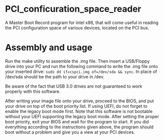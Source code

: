 # PCI_conficuration_space_reader
A Master Boot Record program for intel x86, that will come useful in reading the PCI configuration space of various devices, located on the PCI bus.

# Assembly and usage
Run the make utility to assemble the .img file. Then insert a USB/Floppy drive into your PC and run the following command to write the .img file onto your inserted drive: ```sudo dd if=cspci.img of=/dev/sda && sync```. In place of /dev/sda should be the path to your drive in /dev.

Be aware of the fact that USB 3.0 drives are not guaranteed to work properly with this software.

After writing your image file onto your drive, proceed to the BIOS, and put your drive on top of the boot priority list. If using UEFI, do not forget to enable the legacy boot mode first.
Note that this software is not bootable without your UEFI supporting the legacy boot mode.
After setting the proper boot priority, exit your BIOS and wait for the program to start.
If you did everything according to the instructions given above, the program should boot without a problem and give you a view at your PCI devices.
